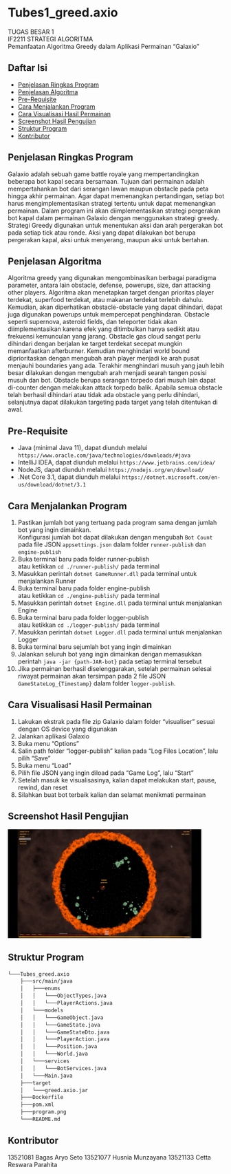 # Tubes1_greed.axio
TUGAS BESAR 1 <br>
IF2211 STRATEGI ALGORITMA <br>
Pemanfaatan Algoritma Greedy dalam Aplikasi Permainan “Galaxio” <br>

## Daftar Isi

- [Penjelasan Ringkas Program](#penjelasan-ringkas-program)
- [Penjelasan Algoritma](#penjelasan-algoritma)
- [Pre-Requisite](#pre-requisite)
- [Cara Menjalankan Program](#cara-menjalankan-program)
- [Cara Visualisasi Hasil Permainan](#cara-visualisasi-hasil-permainan)
- [Screenshot Hasil Pengujian](#screenshot-hasil-pengujian)
- [Struktur Program](#struktur-program)
- [Kontributor](#kontributor)

## Penjelasan Ringkas Program

Galaxio adalah sebuah game battle royale yang mempertandingkan beberapa bot kapal secara bersamaan. Tujuan dari permainan adalah mempertahankan bot dari serangan lawan maupun obstacle pada peta hingga akhir permainan. Agar dapat memenangkan pertandingan, setiap bot harus mengimplementasikan strategi tertentu untuk dapat memenangkan permainan. Dalam program ini akan diimplementasikan strategi pergerakan bot kapal dalam permainan Galaxio dengan menggunakan strategi greedy. Strategi Greedy digunakan untuk menentukan aksi dan arah pergerakan bot pada setiap tick atau ronde. Aksi yang dapat dilakukan bot berupa pergerakan kapal, aksi untuk menyerang, maupun aksi untuk bertahan.

## Penjelasan Algoritma

Algoritma greedy yang digunakan mengombinasikan berbagai paradigma parameter, antara lain obstacle, defense, powerups, size, dan attacking other players. Algoritma akan menetapkan target dengan prioritas player terdekat, superfood terdekat, atau makanan terdekat terlebih dahulu. Kemudian, akan diperhatikan obstacle-obstacle yang dapat dihindari, dapat juga digunakan powerups untuk mempercepat penghindaran. Obstacle seperti supernova, asteroid fields, dan teleporter tidak akan diimplementasikan karena efek yang ditimbulkan hanya sedikit atau frekuensi kemunculan yang jarang. Obstacle gas cloud sangat perlu dihindari dengan berjalan ke target terdekat secepat mungkin memanfaatkan afterburner. Kemudian menghindari world bound diprioritaskan dengan mengubah arah player menjadi ke arah pusat menjauhi boundaries yang ada. Terakhir menghindari musuh yang jauh lebih besar dilakukan dengan mengubah arah menjadi searah tangen posisi musuh dan bot. Obstacle berupa serangan torpedo dari musuh lain dapat di-counter dengan melakukan attack torpedo balik. Apabila semua obstacle telah berhasil dihindari atau tidak ada obstacle yang perlu dihindari, selanjutnya dapat dilakukan targeting pada target yang telah ditentukan di awal.

## Pre-Requisite
* Java (minimal Java 11), dapat diunduh melalui `https://www.oracle.com/java/technologies/downloads/#java`
* IntelIiJ IDEA, dapat diunduh melalui `https://www.jetbrains.com/idea/`
* NodeJS, dapat diunduh melalui `https://nodejs.org/en/download/`
* .Net Core 3.1, dapat diunduh melalui `https://dotnet.microsoft.com/en-us/download/dotnet/3.1`

## Cara Menjalankan Program
1. Pastikan jumlah bot yang tertuang pada program sama dengan jumlah bot yang ingin dimainkan. <br>
Konfigurasi jumlah bot dapat dilakukan dengan mengubah `Bot Count` pada file JSON `appsettings.json` dalam folder `runner-publish` dan `engine-publish`
2. Buka terminal baru pada folder runner-publish <br>
atau ketikkan `cd ./runner-publish/` pada terminal
3. Masukkan perintah `dotnet GameRunner.dll` pada terminal untuk menjalankan Runner
4. Buka terminal baru pada folder engine-publish <br>
atau ketikkan `cd ./engine-publish/` pada terminal
5. Masukkan perintah `dotnet Engine.dll` pada terminal untuk menjalankan Engine
6. Buka terminal baru pada folder logger-publish <br>
atau ketikkan `cd ./logger-publish/` pada terminal
7. Masukkan perintah `dotnet Logger.dll` pada terminal untuk menjalankan Logger
8. Buka terminal baru sejumlah bot yang ingin dimainkan
9. Jalankan seluruh bot yang ingin dimainkan dengan memasukkan perintah `java -jar {path-JAR-bot}` pada setiap terminal tersebut
10. Jika permainan berhasil diselenggarakan, setelah permainan selesai riwayat permainan akan tersimpan pada 2 file JSON `GameStateLog_{Timestamp}` dalam folder `logger-publish`.

## Cara Visualisasi Hasil Permainan

1. Lakukan ekstrak pada file zip Galaxio dalam folder “visualiser” sesuai dengan OS device yang digunakan
2. Jalankan aplikasi Galaxio
3. Buka menu “Options”
4. Salin path folder “logger-publish” kalian pada “Log Files Location”, lalu pilih “Save”
5. Buka menu “Load”
6. Pilih file JSON yang ingin diload pada “Game Log”, lalu “Start”
7. Setelah masuk ke visualisasinya, kalian dapat melakukan start, pause, rewind, dan reset
8. Silahkan buat bot terbaik kalian dan selamat menikmati permainan

## Screenshot Hasil Pengujian

<img src="./program.png" width="450">

## Struktur Program

```bash
└───Tubes_greed.axio
    ├───src/main/java
    │   ├───enums
    │   │   └───ObjectTypes.java
    │   │   └───PlayerActions.java
    │   └───models
    │   │   └───GameObject.java
    │   │   └───GameState.java
    │   │   └───GameStateDto.java
    │   │   └───PlayerAction.java
    │   │   └───Position.java
    │   │   └───World.java
    │   └───services
    │   │   └───BotServices.java
    │   └───Main.java
    ├───target
    │   └───greed.axio.jar
    ├───Dockerfile
    ├───pom.xml
    ├───program.png
    └───README.md
```

## Kontributor

13521081 Bagas Aryo Seto
13521077 Husnia Munzayana
13521133 Cetta Reswara Parahita
